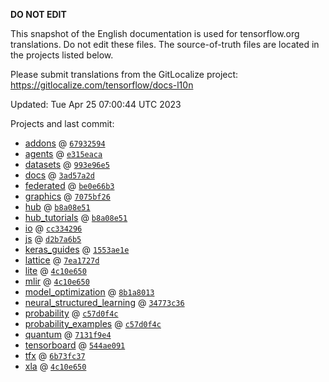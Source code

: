 __DO NOT EDIT__

This snapshot of the English documentation is used for tensorflow.org
translations. Do not edit these files. The source-of-truth files are located in
the projects listed below.

Please submit translations from the GitLocalize project: https://gitlocalize.com/tensorflow/docs-l10n

Updated: Tue Apr 25 07:00:44 UTC 2023

Projects and last commit:

- [addons](https://github.com/tensorflow/addons/tree/master/docs) @ <a href='https://github.com/tensorflow/addons/commit/6793259434d0bc59f7bbd5b8b8d7b2e12e6501d6'><code>67932594</code></a>
- [agents](https://github.com/tensorflow/agents/tree/master/docs) @ <a href='https://github.com/tensorflow/agents/commit/e315eacae5e190993742ea56c78218b909daf872'><code>e315eaca</code></a>
- [datasets](https://github.com/tensorflow/datasets/tree/master/docs) @ <a href='https://github.com/tensorflow/datasets/commit/993e96e502d743358724a6cfbc53212fad4a5039'><code>993e96e5</code></a>
- [docs](https://github.com/tensorflow/docs/tree/master/site/en) @ <a href='https://github.com/tensorflow/docs/commit/3ad57a2dd8c8878c47e6e7e7cdfbe43d3c528d34'><code>3ad57a2d</code></a>
- [federated](https://github.com/tensorflow/federated/tree/main/docs) @ <a href='https://github.com/tensorflow/federated/commit/be0e66b397fb686db7d0fe12e63ee9676f46edce'><code>be0e66b3</code></a>
- [graphics](https://github.com/tensorflow/graphics/tree/master/tensorflow_graphics/g3doc) @ <a href='https://github.com/tensorflow/graphics/commit/7075bf26289336fd91995efbc2e7346afb20d7ae'><code>7075bf26</code></a>
- [hub](https://github.com/tensorflow/hub/tree/master/docs) @ <a href='https://github.com/tensorflow/hub/commit/b8a08e51a7566e44fc521fe3004fffd8b6c6a871'><code>b8a08e51</code></a>
- [hub_tutorials](https://github.com/tensorflow/hub/tree/master/examples/colab) @ <a href='https://github.com/tensorflow/hub/commit/b8a08e51a7566e44fc521fe3004fffd8b6c6a871'><code>b8a08e51</code></a>
- [io](https://github.com/tensorflow/io/tree/master/docs) @ <a href='https://github.com/tensorflow/io/commit/cc3342960d5e457a0d21b64ea61917becba51497'><code>cc334296</code></a>
- [js](https://github.com/tensorflow/tfjs-website/tree/master/docs) @ <a href='https://github.com/tensorflow/tfjs-website/commit/d2b7a6b5ef8db8c386e8e509f0600d9a3dd66c4c'><code>d2b7a6b5</code></a>
- [keras_guides](https://github.com/tensorflow/docs/tree/snapshot-keras/site/en/guide/keras) @ <a href='https://github.com/tensorflow/docs/commit/1553ae1e4a149be71703e2ee60173b3d1e0e8c00'><code>1553ae1e</code></a>
- [lattice](https://github.com/tensorflow/lattice/tree/master/docs) @ <a href='https://github.com/tensorflow/lattice/commit/7ea1727de1e0309eb324296bc445e0bf5c5c6d74'><code>7ea1727d</code></a>
- [lite](https://github.com/tensorflow/tensorflow/tree/master/tensorflow/lite/g3doc) @ <a href='https://github.com/tensorflow/tensorflow/commit/4c10e650bee2dcb0545119ea19b440f91c9a7415'><code>4c10e650</code></a>
- [mlir](https://github.com/tensorflow/tensorflow/tree/master/tensorflow/compiler/mlir/g3doc) @ <a href='https://github.com/tensorflow/tensorflow/commit/4c10e650bee2dcb0545119ea19b440f91c9a7415'><code>4c10e650</code></a>
- [model_optimization](https://github.com/tensorflow/model-optimization/tree/master/tensorflow_model_optimization/g3doc) @ <a href='https://github.com/tensorflow/model-optimization/commit/8b1a8013ea036377e1d978ba8ec6d55b0a46c4d0'><code>8b1a8013</code></a>
- [neural_structured_learning](https://github.com/tensorflow/neural-structured-learning/tree/master/g3doc) @ <a href='https://github.com/tensorflow/neural-structured-learning/commit/34773c366a9e384cc32811b7b61acf5f0b54d9f5'><code>34773c36</code></a>
- [probability](https://github.com/tensorflow/probability/tree/main/tensorflow_probability/g3doc) @ <a href='https://github.com/tensorflow/probability/commit/c57d0f4cc34502e238ee1d7d5f31b0278eb40e82'><code>c57d0f4c</code></a>
- [probability_examples](https://github.com/tensorflow/probability/tree/main/tensorflow_probability/examples/jupyter_notebooks) @ <a href='https://github.com/tensorflow/probability/commit/c57d0f4cc34502e238ee1d7d5f31b0278eb40e82'><code>c57d0f4c</code></a>
- [quantum](https://github.com/tensorflow/quantum/tree/master/docs) @ <a href='https://github.com/tensorflow/quantum/commit/7131f9e4d2d289e51f9705161b29c45159da1921'><code>7131f9e4</code></a>
- [tensorboard](https://github.com/tensorflow/tensorboard/tree/master/docs) @ <a href='https://github.com/tensorflow/tensorboard/commit/544ae0914416b277c1482d4c906b818276da3734'><code>544ae091</code></a>
- [tfx](https://github.com/tensorflow/tfx/tree/master/docs) @ <a href='https://github.com/tensorflow/tfx/commit/6b73fc37ba1ac6d70e3641b758b081810913e463'><code>6b73fc37</code></a>
- [xla](https://github.com/tensorflow/tensorflow/tree/master/tensorflow/compiler/xla/g3doc) @ <a href='https://github.com/tensorflow/tensorflow/commit/4c10e650bee2dcb0545119ea19b440f91c9a7415'><code>4c10e650</code></a>

